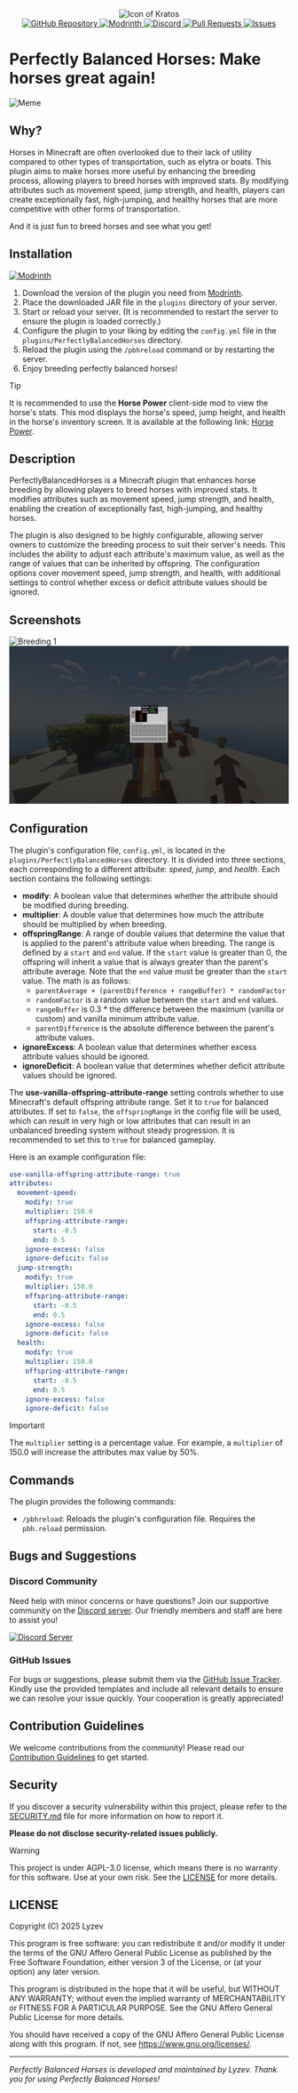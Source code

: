 <div align="center">
    <img src="https://wsrv.nl/?url=https://github.com/Lyzev/PerfectlyBalancedHorses/blob/master/.idea/icon.png?raw=true&w=330&h=330" alt="Icon of Kratos">
    <br>
    <a href="https://github.com/Lyzev/PerfectlyBalancedHorses">
        <img src="https://wsrv.nl/?url=https://cdn.jsdelivr.net/npm/@intergrav/devins-badges@3.2.0/assets/cozy-minimal/available/github_vector.svg&w=64&h=64" alt="GitHub Repository">
    </a>
    <a href="https://modrinth.com/plugin/perfectlybalancedhorses/settings/description">
        <img src="https://wsrv.nl/?url=https://cdn.jsdelivr.net/npm/@intergrav/devins-badges@3.2.0/assets/cozy-minimal/available/modrinth_vector.svg&w=64&h=64" alt="Modrinth">
    </a>
    <a href="https://lyzev.dev/discord">
        <img src="https://wsrv.nl/?url=https://cdn.jsdelivr.net/npm/@intergrav/devins-badges@3/assets/cozy-minimal/social/discord-plural_vector.svg&w=64&h=64" alt="Discord">
    </a>
    <a href="https://github.com/Lyzev/PerfectlyBalancedHorses/pulls">
        <img src="https://wsrv.nl/?url=https://cdn.jsdelivr.net/npm/@intergrav/devins-badges@3.2.0/assets/cozy-minimal/documentation/pull-requests_vector.svg&w=64&h=64" alt="Pull Requests">
    </a>
    <a href="https://github.com/Lyzev/PerfectlyBalancedHorses/issues">
        <img src="https://wsrv.nl/?url=https://cdn.jsdelivr.net/npm/@intergrav/devins-badges@3.2.0/assets/cozy-minimal/documentation/issues_vector.svg&w=64&h=64" alt="Issues">
    </a>
</div>

# Perfectly Balanced Horses: Make horses great again!

<img src="https://wsrv.nl/?url=https://github.com/Lyzev/PerfectlyBalancedHorses/blob/master/assets/meme.png?raw=true&w=400" alt="Meme"/>

## Why?

Horses in Minecraft are often overlooked due to their lack of utility compared to other types of transportation, such as
elytra or boats. This plugin aims to make horses more useful by enhancing the breeding process, allowing players to
breed horses with improved stats. By modifying attributes such as movement speed, jump strength, and health, players can
create exceptionally fast, high-jumping, and healthy horses that are more competitive with other forms of
transportation.

And it is just fun to breed horses and see what you get!

## Installation

[![Modrinth](https://cdn.jsdelivr.net/npm/@intergrav/devins-badges@3.2.0/assets/cozy/available/modrinth_vector.svg)](https://modrinth.com/plugin/perfectlybalancedhorses)

1. Download the version of the plugin you need from [Modrinth](https://modrinth.com/plugin/perfectlybalancedhorses).
2. Place the downloaded JAR file in the `plugins` directory of your server.
3. Start or reload your server. (It is recommended to restart the server to ensure the plugin is loaded correctly.)
4. Configure the plugin to your liking by editing the `config.yml` file in the `plugins/PerfectlyBalancedHorses` directory.
5. Reload the plugin using the `/pbhreload` command or by restarting the server.
6. Enjoy breeding perfectly balanced horses!

> [!TIP]
> It is recommended to use the **Horse Power** client-side mod to view the horse's stats. This mod displays the
horse's speed, jump height, and health in the horse's inventory screen. It is available at the following link:
[Horse Power](https://modrinth.com/mod/horse-power).

## Description

PerfectlyBalancedHorses is a Minecraft plugin that enhances horse breeding by allowing players to breed horses with
improved stats. It modifies attributes such as movement speed, jump strength, and health, enabling the creation of
exceptionally fast, high-jumping, and healthy horses.

The plugin is also designed to be highly configurable, allowing server owners to customize the breeding process to suit
their server's needs. This includes the ability to adjust each attribute's maximum value, as well as the range of values
that can be inherited by offspring. The configuration options cover movement speed, jump strength, and health, with
additional settings to control whether excess or deficit attribute values should be ignored.

## Screenshots

![Breeding 1](https://github.com/Lyzev/PerfectlyBalancedHorses/blob/master/assets/breeding_1.png?raw=true)
![Breeding 2](https://github.com/Lyzev/PerfectlyBalancedHorses/blob/master/assets/breeding_2.png?raw=true)

## Configuration

The plugin's configuration file, `config.yml`, is located in the `plugins/PerfectlyBalancedHorses` directory. It is
divided into three sections, each corresponding to a different attribute: *speed*, *jump*, and *health*. Each section
contains the following settings:

- **modify**: A boolean value that determines whether the attribute should be modified during breeding.
- **multiplier**: A double value that determines how much the attribute should be multiplied by when breeding.
- **offspringRange**: A range of double values that determine the value that is applied to the parent's attribute value
  when breeding. The range is defined by a `start` and `end` value. If the `start` value is greater than 0, the
  offspring will inherit a value that is always greater than the parent's attribute average. Note that the `end` value
  must be greater than the `start` value. The math is as follows:
    - `parentAverage + (parentDifference + rangeBuffer) * randomFactor`
    - `randomFactor` is a random value between the `start` and `end` values.
    - `rangeBuffer` is 0.3 * the difference between the maximum (vanilla or custom) and vanilla minimum attribute value.
    - `parentDifference` is the absolute difference between the parent's attribute values.
- **ignoreExcess**: A boolean value that determines whether excess attribute values should be ignored.
- **ignoreDeficit**: A boolean value that determines whether deficit attribute values should be ignored.

The **use-vanilla-offspring-attribute-range** setting controls whether to use Minecraft's default offspring attribute
range. Set it to `true` for balanced attributes. If set to `false`, the `offspringRange` in the config file will be
used, which can result in very high or low attributes that can result in an unbalanced breeding system without steady
progression. It is recommended to set this to `true` for balanced gameplay.

Here is an example configuration file:

```yaml
use-vanilla-offspring-attribute-range: true
attributes:
  movement-speed:
    modify: true
    multiplier: 150.0
    offspring-attribute-range:
      start: -0.5
      end: 0.5
    ignore-excess: false
    ignore-deficit: false
  jump-strength:
    modify: true
    multiplier: 150.0
    offspring-attribute-range:
      start: -0.5
      end: 0.5
    ignore-excess: false
    ignore-deficit: false
  health:
    modify: true
    multiplier: 150.0
    offspring-attribute-range:
      start: -0.5
      end: 0.5
    ignore-excess: false
    ignore-deficit: false
```

> [!IMPORTANT]
> The `multiplier` setting is a percentage value. For example, a `multiplier` of 150.0 will increase the attributes
max value by 50%.

## Commands

The plugin provides the following commands:

- `/pbhreload`: Reloads the plugin's configuration file. Requires the `pbh.reload` permission.


## Bugs and Suggestions

### Discord Community

Need help with minor concerns or have questions? Join our supportive community on the [Discord server](https://lyzev.dev/discord). Our friendly members and staff are here to assist you!

[![Discord Server](https://cdn.jsdelivr.net/npm/@intergrav/devins-badges@3/assets/cozy/social/discord-plural_vector.svg)](https://lyzev.dev/discord)

### GitHub Issues

For bugs or suggestions, please submit them via the [GitHub Issue Tracker](https://github.com/Lyzev/PerfectlyBalancedHorses/issues). Kindly use the provided templates and include all relevant details to ensure we can resolve your issue quickly. Your cooperation is greatly appreciated!


## Contribution Guidelines

We welcome contributions from the community! Please read our [Contribution Guidelines](https://github.com/Lyzev/PerfectlyBalancedHorses/blob/master/CONTRIBUTING.md) to get started.

## Security

If you discover a security vulnerability within this project, please refer to the [SECURITY.md](https://github.com/Lyzev/PerfectlyBalancedHorses/blob/master/SECURITY.md) file for
more information on how to report it.

**Please do not disclose security-related issues publicly.**

> [!WARNING]
> This project is under AGPL-3.0 license, which means there is no warranty for this software. Use at your own risk.
See the [LICENSE](https://github.com/Lyzev/PerfectlyBalancedHorses/blob/master/LICENSE) for more details.

## LICENSE

Copyright (C) 2025 Lyzev

This program is free software: you can redistribute it and/or modify
it under the terms of the GNU Affero General Public License as
published by the Free Software Foundation, either version 3 of the
License, or (at your option) any later version.

This program is distributed in the hope that it will be useful,
but WITHOUT ANY WARRANTY; without even the implied warranty of
MERCHANTABILITY or FITNESS FOR A PARTICULAR PURPOSE.  See the
GNU Affero General Public License for more details.

You should have received a copy of the GNU Affero General Public License
along with this program.  If not, see <https://www.gnu.org/licenses/>.

---
*Perfectly Balanced Horses is developed and maintained by Lyzev. Thank you for using Perfectly Balanced Horses!*
